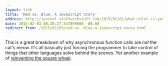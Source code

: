 ```yaml
---
layout: link
title: 'Red vs. Blue: A JavaScript Story'
address: http://journal.stuffwithstuff.com/2015/02/01/what-color-is-your-function/
date: 2015-02-03 08:28:27.547899000 -08:00
redirect_from: /2015/02/03/red-vs.-blue-a-javascript-story.html
---
```


This is a great breakdown of why asynchronous function calls are *not* the cat's meow. It's all basically just forcing the programmer to take control of things that other languages solve behind the scenes. Yet another example of [reinventing the square wheel][ten-c-commandments].

[ten-c-commandments]: http://www.lysator.liu.se/c/ten-commandments.html
